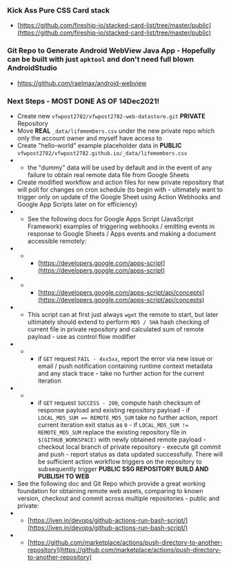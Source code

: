 ### Kick Ass Pure CSS Card stack
- [https://github.com/fireship-io/stacked-card-list/tree/master/public](https://github.com/fireship-io/stacked-card-list/tree/master/public)

### Git Repo to Generate Android WebView Java App - Hopefully can be built with just `apktool` and don't need full blown AndroidStudio
- https://github.com/raelmax/android-webview

### Next Steps - MOST DONE AS OF 14Dec2021!

- Create new `vfwpost2782/vfwpost2782-web-datastore.git` **PRIVATE** Repository
- Move **REAL** `_data/lifemembers.csv` under the new private repo which only the account owner and myself have access to
- Create "hello-world" example placeholder data in **PUBLIC** `vfwpost2782/vfwpost2782.github.io/_data/lifemembers.csv` 
- - the "dummy" data will be used by default and in the event of any failure to obtain real remote data file from Google Sheets
- Create modified workflow and action files for new private repository that will poll for changes on cron schedule (to begin with - ultimately want to trigger only on update of the Google Sheet using Action Webhooks and Google App Scripts later on for efficiency)
- - See the following docs for Google Apps Script (JavaScript Framework) examples of triggering webhooks / emitting events in response to Google Sheets / Apps events and making a document accessible remotely:
- - - [https://developers.google.com/apps-script](https://developers.google.com/apps-script)
- - - [https://developers.google.com/apps-script/api/concepts](https://developers.google.com/apps-script/api/concepts)
- - This script can at first just always `wget` the remote to start, but later ultimately should extend to perform `MD5 / SHA` hash checking of current file in private repository and calculated sum of remote payload - use as control flow modifier 
- - - if `GET` request `FAIL - 4xx5xx`, report the error via new issue or email / push notification containing runtime context metadata and any stack trace - take no further action for the current iteration
- - - if `GET` request `SUCCESS - 200`, compute hash checksum of response payload and existing repository payload - if `LOCAL_MD5_SUM == REMOTE_MD5_SUM` take no further action, report current iteration exit status as `0` - if `LOCAL_MD5_SUM != REMOTE_MD5_SUM` replace the existing repository file in `$(GITHUB_WORKSPACE)` with newly obtained remote payload - checkout local branch of private repository - execute git commit and push - report status as data updated successfully. There will be sufficient action workflow triggers on the repository to subsequently trigger **PUBLIC SSG REPOSITORY BUILD AND PUBLISH TO WEB**
- See the following doc and Git Repo which provide a great working foundation for obtaining remote web assets, comparing to known version, checkout and commit across multiple repositories - public and private:
- - [https://iven.in/devops/github-actions-run-bash-script/](https://iven.in/devops/github-actions-run-bash-script/)
- - [https://github.com/marketplace/actions/push-directory-to-another-repository](https://github.com/marketplace/actions/push-directory-to-another-repository)
